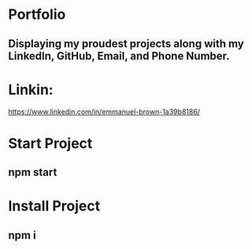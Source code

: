 # Portfolio
## Displaying my proudest projects along with my LinkedIn, GitHub, Email, and Phone Number.

# Linkin:
https://www.linkedin.com/in/emmanuel-brown-1a39b8186/

# Start Project
## npm start

# Install Project
## npm i
